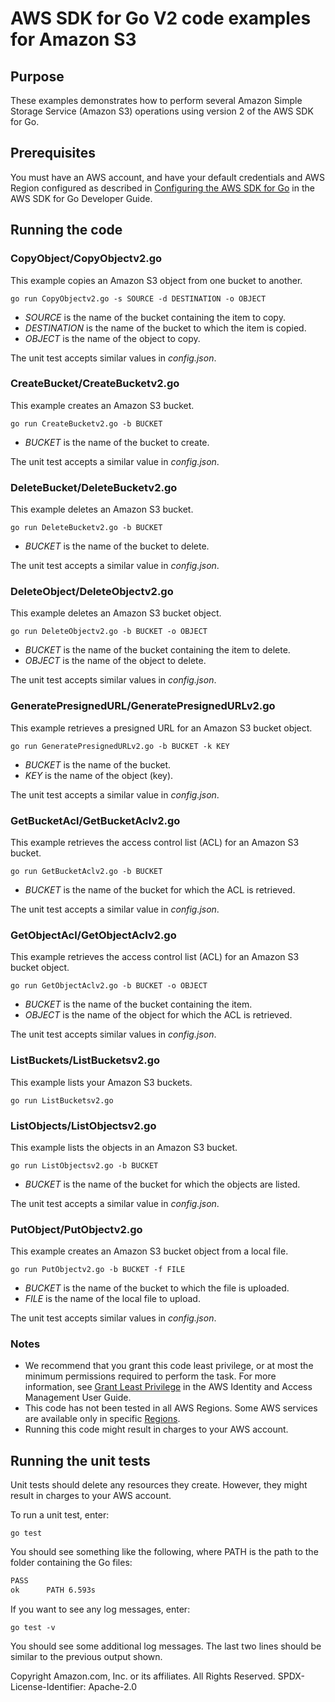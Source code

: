 # AWS SDK for Go V2 code examples for Amazon S3

## Purpose

These examples demonstrates how to perform several Amazon Simple Storage Service 
(Amazon S3) operations using version 2 of the AWS SDK for Go.

## Prerequisites

You must have an AWS account, and have your default credentials and AWS Region
configured as described in
[Configuring the AWS SDK for Go](https://docs.aws.amazon.com/sdk-for-go/v1/developer-guide/configuring-sdk.html)
in the AWS SDK for Go Developer Guide.

## Running the code

### CopyObject/CopyObjectv2.go

This example copies an Amazon S3 object from one bucket to another.

`go run CopyObjectv2.go -s SOURCE -d DESTINATION -o OBJECT`

- _SOURCE_ is the name of the bucket containing the item to copy.
- _DESTINATION_ is the name of the bucket to which the item is copied.
- _OBJECT_ is the name of the object to copy.

The unit test accepts similar values in _config.json_.

### CreateBucket/CreateBucketv2.go

This example creates an Amazon S3 bucket.

`go run CreateBucketv2.go -b BUCKET`

- _BUCKET_ is the name of the bucket to create.

The unit test accepts a similar value in _config.json_.

### DeleteBucket/DeleteBucketv2.go

This example deletes an Amazon S3 bucket.

`go run DeleteBucketv2.go -b BUCKET`

- _BUCKET_ is the name of the bucket to delete.

The unit test accepts a similar value in _config.json_.

### DeleteObject/DeleteObjectv2.go

This example deletes an Amazon S3 bucket object.

`go run DeleteObjectv2.go -b BUCKET -o OBJECT`

- _BUCKET_ is the name of the bucket containing the item to delete.
- _OBJECT_ is the name of the object to delete.

The unit test accepts similar values in _config.json_.

### GeneratePresignedURL/GeneratePresignedURLv2.go

This example retrieves a presigned URL for an Amazon S3 bucket object.

`go run GeneratePresignedURLv2.go -b BUCKET -k KEY`

- _BUCKET_ is the name of the bucket.
- _KEY_ is the name of the object (key).

The unit test accepts a similar value in _config.json_.

### GetBucketAcl/GetBucketAclv2.go

This example retrieves the access control list (ACL) for an Amazon S3 bucket.

`go run GetBucketAclv2.go -b BUCKET`

- _BUCKET_ is the name of the bucket for which the ACL is retrieved.

The unit test accepts a similar value in _config.json_.

### GetObjectAcl/GetObjectAclv2.go

This example retrieves the access control list (ACL) for an Amazon S3 bucket object.

`go run GetObjectAclv2.go -b BUCKET -o OBJECT`

- _BUCKET_ is the name of the bucket containing the item.
- _OBJECT_ is the name of the object for which the ACL is retrieved.

The unit test accepts similar values in _config.json_.

### ListBuckets/ListBucketsv2.go

This example lists your Amazon S3 buckets.

`go run ListBucketsv2.go`

### ListObjects/ListObjectsv2.go

This example lists the objects in an Amazon S3 bucket.

`go run ListObjectsv2.go -b BUCKET`

- _BUCKET_ is the name of the bucket for which the objects are listed.

The unit test accepts a similar value in _config.json_.

### PutObject/PutObjectv2.go

This example creates an Amazon S3 bucket object from a local file.

`go run PutObjectv2.go -b BUCKET -f FILE`

- _BUCKET_ is the name of the bucket to which the file is uploaded.
- _FILE_ is the name of the local file to upload.

The unit test accepts similar values in _config.json_.

### Notes

- We recommend that you grant this code least privilege,
  or at most the minimum permissions required to perform the task.
  For more information, see
  [Grant Least Privilege](https://docs.aws.amazon.com/IAM/latest/UserGuide/best-practices.html#grant-least-privilege)
  in the AWS Identity and Access Management User Guide.
- This code has not been tested in all AWS Regions.
  Some AWS services are available only in specific
  [Regions](https://aws.amazon.com/about-aws/global-infrastructure/regional-product-services).
- Running this code might result in charges to your AWS account.

## Running the unit tests

Unit tests should delete any resources they create.
However, they might result in charges to your
AWS account.

To run a unit test, enter:

`go test`

You should see something like the following,
where PATH is the path to the folder containing the Go files:

```sh
PASS
ok      PATH 6.593s
```

If you want to see any log messages, enter:

`go test -v`

You should see some additional log messages.
The last two lines should be similar to the previous output shown.

Copyright Amazon.com, Inc. or its affiliates. All Rights Reserved. SPDX-License-Identifier: Apache-2.0
